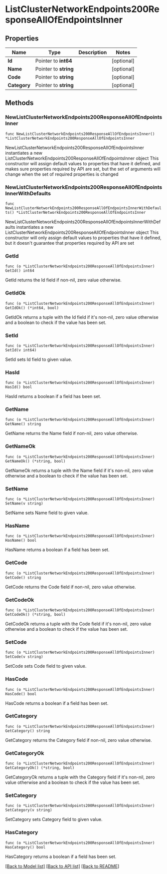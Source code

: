 # ListClusterNetworkEndpoints200ResponseAllOfEndpointsInner

## Properties

Name | Type | Description | Notes
------------ | ------------- | ------------- | -------------
**Id** | Pointer to **int64** |  | [optional] 
**Name** | Pointer to **string** |  | [optional] 
**Code** | Pointer to **string** |  | [optional] 
**Category** | Pointer to **string** |  | [optional] 

## Methods

### NewListClusterNetworkEndpoints200ResponseAllOfEndpointsInner

`func NewListClusterNetworkEndpoints200ResponseAllOfEndpointsInner() *ListClusterNetworkEndpoints200ResponseAllOfEndpointsInner`

NewListClusterNetworkEndpoints200ResponseAllOfEndpointsInner instantiates a new ListClusterNetworkEndpoints200ResponseAllOfEndpointsInner object
This constructor will assign default values to properties that have it defined,
and makes sure properties required by API are set, but the set of arguments
will change when the set of required properties is changed

### NewListClusterNetworkEndpoints200ResponseAllOfEndpointsInnerWithDefaults

`func NewListClusterNetworkEndpoints200ResponseAllOfEndpointsInnerWithDefaults() *ListClusterNetworkEndpoints200ResponseAllOfEndpointsInner`

NewListClusterNetworkEndpoints200ResponseAllOfEndpointsInnerWithDefaults instantiates a new ListClusterNetworkEndpoints200ResponseAllOfEndpointsInner object
This constructor will only assign default values to properties that have it defined,
but it doesn't guarantee that properties required by API are set

### GetId

`func (o *ListClusterNetworkEndpoints200ResponseAllOfEndpointsInner) GetId() int64`

GetId returns the Id field if non-nil, zero value otherwise.

### GetIdOk

`func (o *ListClusterNetworkEndpoints200ResponseAllOfEndpointsInner) GetIdOk() (*int64, bool)`

GetIdOk returns a tuple with the Id field if it's non-nil, zero value otherwise
and a boolean to check if the value has been set.

### SetId

`func (o *ListClusterNetworkEndpoints200ResponseAllOfEndpointsInner) SetId(v int64)`

SetId sets Id field to given value.

### HasId

`func (o *ListClusterNetworkEndpoints200ResponseAllOfEndpointsInner) HasId() bool`

HasId returns a boolean if a field has been set.

### GetName

`func (o *ListClusterNetworkEndpoints200ResponseAllOfEndpointsInner) GetName() string`

GetName returns the Name field if non-nil, zero value otherwise.

### GetNameOk

`func (o *ListClusterNetworkEndpoints200ResponseAllOfEndpointsInner) GetNameOk() (*string, bool)`

GetNameOk returns a tuple with the Name field if it's non-nil, zero value otherwise
and a boolean to check if the value has been set.

### SetName

`func (o *ListClusterNetworkEndpoints200ResponseAllOfEndpointsInner) SetName(v string)`

SetName sets Name field to given value.

### HasName

`func (o *ListClusterNetworkEndpoints200ResponseAllOfEndpointsInner) HasName() bool`

HasName returns a boolean if a field has been set.

### GetCode

`func (o *ListClusterNetworkEndpoints200ResponseAllOfEndpointsInner) GetCode() string`

GetCode returns the Code field if non-nil, zero value otherwise.

### GetCodeOk

`func (o *ListClusterNetworkEndpoints200ResponseAllOfEndpointsInner) GetCodeOk() (*string, bool)`

GetCodeOk returns a tuple with the Code field if it's non-nil, zero value otherwise
and a boolean to check if the value has been set.

### SetCode

`func (o *ListClusterNetworkEndpoints200ResponseAllOfEndpointsInner) SetCode(v string)`

SetCode sets Code field to given value.

### HasCode

`func (o *ListClusterNetworkEndpoints200ResponseAllOfEndpointsInner) HasCode() bool`

HasCode returns a boolean if a field has been set.

### GetCategory

`func (o *ListClusterNetworkEndpoints200ResponseAllOfEndpointsInner) GetCategory() string`

GetCategory returns the Category field if non-nil, zero value otherwise.

### GetCategoryOk

`func (o *ListClusterNetworkEndpoints200ResponseAllOfEndpointsInner) GetCategoryOk() (*string, bool)`

GetCategoryOk returns a tuple with the Category field if it's non-nil, zero value otherwise
and a boolean to check if the value has been set.

### SetCategory

`func (o *ListClusterNetworkEndpoints200ResponseAllOfEndpointsInner) SetCategory(v string)`

SetCategory sets Category field to given value.

### HasCategory

`func (o *ListClusterNetworkEndpoints200ResponseAllOfEndpointsInner) HasCategory() bool`

HasCategory returns a boolean if a field has been set.


[[Back to Model list]](../README.md#documentation-for-models) [[Back to API list]](../README.md#documentation-for-api-endpoints) [[Back to README]](../README.md)


